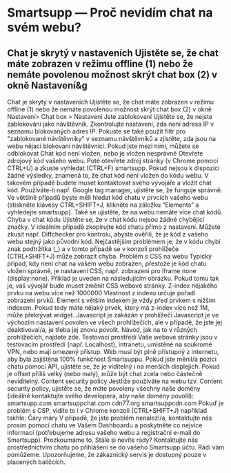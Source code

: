 # Smartsupp — Proč nevidím chat na svém webu?
## Chat je skrytý v nastaveních Ujistěte se, že chat máte zobrazen v režimu offline (1) nebo že nemáte povolenou možnost skrýt chat box (2) v okně Nastavení&g
Chat je skrytý v nastaveních
Ujistěte se, že chat máte zobrazen v režimu offline (1) nebo že nemáte povolenou možnost skrýt chat box (2) v okně Nastavení> Chat box > Nastavení
Jste zablokovaní
Ujistěte se, že nejste zablokováni jako návštěvník.
Zkontrolujte nastavení, zda není adresa IP v seznamu blokovaných adres IP.
Pokuste se také použít filtr pro "zablokované návštěvníky" v seznamu návštěvníků a zjistěte, zda jsou na webu nějací blokovaní návštěvníci. Pokud jste mezi nimi, můžete se odblokovat
Chat kód není vložen, nebo je vložen nesprávně
Otevřete zdrojový kód vašeho webu. Poté otevřete zdroj stránky (v Chrome pomocí CTRL+U) a zkuste vyhledat (CTRL+F) smartsupp. Pokud nejsou k dispozici žádné výsledky, znamená to, že chat kód není vložen do kódu webu. V takovém případě budete muset kontaktovat svého vývojáře a vložit chat kód. 
Používáte-li např. Google tag manager, ujistěte se, že funguje správně. Ve většině případů byste měli hledat kód chatu v prvcích vašeho webu (stiskněte klávesy CTRL+SHIFT+J, klikněte na záložku “Elements” a vyhledejte smartsupp). 
Také se ujistěte, že na webu nemáte více chat kódů.
Chyba v chat kódu
Ujistěte se, že v chat kódu nejsou žádné chybějící značky. V ideálním případě zkopírujte kód chatu přímo z nastavení. Můžete zkusit např. Diffchecker pro kontrolu, abyste ověřili, že je kód z vašeho webu stejný jako původní kód. Nejčastějším problémem je, že v kódu chybí znak podtržítka (_) a v tomto případě se v konzoli prohlížeče (CTRL+SHIFT+J) může zobrazit chyba.
Problém s CSS na webu
Typický případ, kdy není chat na vašem webu zobrazen, přestože je kód chatu vložen správně, je nastavení CSS, např. zobrazení pro iframe none (display:none). Příklad je uveden na následujícím obrázku. Pokud tomu tak je, váš vývojář bude muset změnit CSS webové stránky.
Z-index nějakého prvku na webu více než 1000000
Vlastnost z indexu určuje pořadí zobrazení prvků. Element s větším indexem je vždy před prvkem s nižším indexem. Pokud tedy máte nějaký prvek, který má z-index více než 1M, může překrývat widget.
Javascript je zakázán v prohlížeči
Javascript je ve výchozím nastavení povolen ve všech prohlížečích, ale v případě, že jste jej deaktivoval/a, je třeba jej znovu povolit. Návod, jak na to v různých prohlížečích, najdete zde.
Testovací prostředí
Vaše webové stránky jsou v testovacím prostředí (např. Localhost), intranetu, umístěné na soukromé VPN, nebo mají omezený přístup. Web musí být plně přístupný z internetu, aby byla zajištěna 100% funkčnost Smartsuppu.
Pokud jste měnil/a pozici chatu pomocí API, ujistěte se, že je viditelný i na menších displejích. Pokud je offset příliš velký (nebo malý), může být chat zcela nebo částečně neviditelný.
Content security policy
Jestliže používáte na webu tzv. Content security policy, ujistěte se, že máte povoleny všechny naše domény (ideálně kontaktujte svého developera, aby naše domény povolil):
smartsupp.com
smartsuppchat.com
cdn77.org
smartsuppcdn.com
Pokuď je problém s CSP, vidíte to i v Chrome konzoli (CTRL+SHIFT+J) například takhle:
Čáry máry
V případě, že jste problém nenalezl/a, kontaktujte nás prosím pomocí chatu ve Vašem Dashboardu a poskytněte co nejvíce informací (potřebujeme adresu vašeho webu a registrační e-mail do Smartsupp). Prozkoumáme to.
Stále si nevíte rady? Kontaktujte nás prostřednictvím chatu po přihlášení se do vašeho Smartsupp účtu. Rádi vám pomůžeme. Upozorňujeme, že zákaznický servis je dostupný pouze v placených balíčcích.


